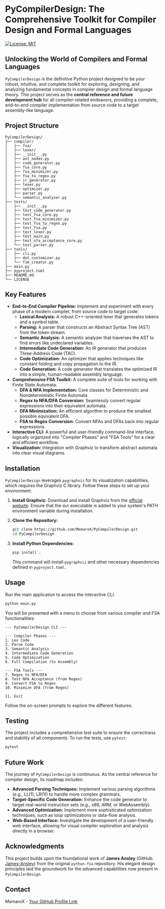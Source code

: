# PyCompilerDesign: The Comprehensive Toolkit for Compiler Design and Formal Languages

[![License: MIT](https://img.shields.io/badge/License-MIT-yellow.svg)](https://opensource.org/licenses/MIT)

## Unlocking the World of Compilers and Formal Languages

`PyCompilerDesign` is the definitive Python project designed to be your robust, intuitive, and complete toolkit for exploring, designing, and analyzing fundamental concepts in compiler design and formal language theory. This project serves as the **central reference and future development hub** for all compiler-related endeavors, providing a complete, end-to-end compiler implementation from source code to a target assembly-like language.

## Project Structure

```
PyCompilerDesign/
├── compiler/
│   ├── fsa/
│   ├── lexer/
│   ├── __init__.py
│   ├── ast_nodes.py
│   ├── code_generator.py
│   ├── fsa_core.py
│   ├── fsa_minimizer.py
│   ├── fsa_to_regex.py
│   ├── ir_generator.py
│   ├── lexer.py
│   ├── optimizer.py
│   ├── parser.py
│   └── semantic_analyzer.py
├── tests/
│   ├── __init__.py
│   ├── test_code_generator.py
│   ├── test_fsa_core.py
│   ├── test_fsa_minimizer.py
│   ├── test_fsa_to_regex.py
│   ├── test_fsa.py
│   ├── test_lexer.py
│   ├── test_main.py
│   ├── test_nfa_acceptance_core.py
│   └── test_parser.py
├── tools/
│   ├── cli.py
│   ├── dot_customizer.py
│   └── fsm_creator.py
├── main.py
├── pyproject.toml
├── README.md
└── LICENSE
```

## Key Features

-   **End-to-End Compiler Pipeline:** Implement and experiment with every phase of a modern compiler, from source code to target code:
    -   **Lexical Analysis:** A robust C++-oriented lexer that generates tokens and a symbol table.
    -   **Parsing:** A parser that constructs an Abstract Syntax Tree (AST) from the token stream.
    -   **Semantic Analysis:** A semantic analyzer that traverses the AST to find errors like undeclared variables.
    -   **Intermediate Code Generation:** An IR generator that produces Three-Address Code (TAC).
    -   **Code Optimization:** An optimizer that applies techniques like constant folding and copy propagation to the IR.
    -   **Code Generation:** A code generator that translates the optimized IR into a simple, human-readable assembly language.
-   **Comprehensive FSA Toolkit:** A complete suite of tools for working with Finite State Automata.
    -   **DFA & NFA Implementation:** Core classes for Deterministic and Nondeterministic Finite Automata.
    -   **Regex to NFA/DFA Conversion:** Seamlessly convert regular expressions into their equivalent automata.
    -   **DFA Minimization:** An efficient algorithm to produce the smallest possible equivalent DFA.
    -   **FSA to Regex Conversion:** Convert NFAs and DFAs back into regular expressions.
-   **Interactive CLI:** A powerful and user-friendly command-line interface, logically organized into "Compiler Phases" and "FSA Tools" for a clear and efficient workflow.
-   **Visualization:** Integration with Graphviz to transform abstract automata into clear visual diagrams.

## Installation

`PyCompilerDesign` leverages `pygraphviz` for its visualization capabilities, which requires the Graphviz C library. Follow these steps to set up your environment:

1.  **Install Graphviz:** Download and install Graphviz from the [official website](https://graphviz.org/download/). Ensure that the `dot` executable is added to your system's PATH environment variable during installation.

2.  **Clone the Repository:**
    ```bash
    git clone https://github.com/MemaroX/PyCompilerDesign.git
    cd PyCompilerDesign
    ```

3.  **Install Python Dependencies:**
    ```bash
    pip install .
    ```
    This command will install `pygraphviz` and other necessary dependencies defined in `pyproject.toml`.

## Usage

Run the main application to access the interactive CLI.

```bash
python main.py
```

You will be presented with a menu to choose from various compiler and FSA functionalities:

```
--- PyCompilerDesign CLI ---

--- Compiler Phases ---
1. Lex Code
2. Parse Code
3. Semantic Analysis
4. Intermediate Code Generation
5. Code Optimization
6. Full Compilation (to Assembly)

--- FSA Tools ---
7. Regex to NFA/DFA
8. Test NFA Acceptance (from Regex)
9. Convert FSA to Regex
10. Minimize DFA (from Regex)

11. Exit
```

Follow the on-screen prompts to explore the different features.

## Testing

The project includes a comprehensive test suite to ensure the correctness and stability of all components. To run the tests, use `pytest`:

```bash
pytest
```

## Future Work

The journey of `PyCompilerDesign` is continuous. As the central reference for compiler design, its roadmap includes:

-   **Advanced Parsing Techniques:** Implement various parsing algorithms (e.g., LL(1), LR(1)) to handle more complex grammars.
-   **Target-Specific Code Generation:** Enhance the code generator to target real-world instruction sets (e.g., x86, ARM, or WebAssembly).
-   **Advanced Optimization:** Implement more sophisticated optimization techniques, such as loop optimizations or data-flow analysis.
-   **Web-Based Interface:** Investigate the development of a user-friendly web interface, allowing for visual compiler exploration and analysis directly in a browser.

## Acknowledgments

This project builds upon the foundational work of **James Ansley** (GitHub: [James-Ansley](https://github.com/James-Ansley)) from the original `python-fsa` repository. His elegant design principles laid the groundwork for the advanced capabilities now present in `PyCompilerDesign`.

## Contact

MemaroX - [Your GitHub Profile Link](https://github.com/MemaroX)

